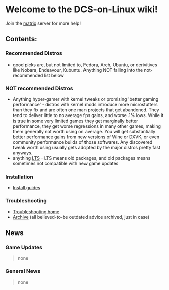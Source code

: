 # Welcome to the DCS-on-Linux wiki!
Join the [matrix](https://matrix.to/#/#dcs-on-linux:matrix.org) server for more help!
## Contents:

### Recommended Distros
* good picks are, but not limited to, Fedora, Arch, Ubuntu, or derivitives like Nobara, Endeavour, Kubuntu. Anything NOT falling into the not-recommended list below

### NOT recommended Distros
* Anything hyper-gamer with kernel tweaks or promising 'better gaming performance' - distros with kernel mods introduce more microstutters than they fix and are often one man projects that get abandoned. They tend to deliver little to no average fps gains, and worse .1% lows. While it is true in some very limited games they get marginally better performance, they get worse regressions in many other games, making them generally not worth using on average. You will get substantially better performance gains from new versions of Wine or DXVK, or even community performance builds of those softwares. Any discovered tweak worth using usually gets adopted by the major distros pretty fast anyways.
* anything [LTS](https://github.com/ChaosRifle/DCS-on-Linux/wiki/Knowledge-Base#lts-long-term-support) - LTS means old packages, and old packages means sometimes not compatible with new game updates


### Installation
* [Install guides](https://github.com/ChaosRifle/DCS-on-Linux/wiki/Installation)

### Troubleshooting
* [Troubleshooting home](https://github.com/ChaosRifle/DCS-on-Linux/wiki/Troubleshooting)
* [Archive](https://github.com/ChaosRifle/DCS-on-Linux/wiki/Troubleshooting-archive) (all believed-to-be outdated advice archived, just in case)


## News
### Game Updates
> none

### General News
> none
